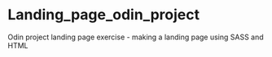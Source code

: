 # Landing_page_odin_project

Odin project landing page exercise - making a landing page using SASS and HTML
